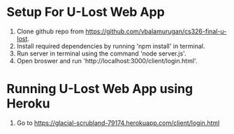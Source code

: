 # Setup For U-Lost Web App
1. Clone github repo from https://github.com/vbalamurugan/cs326-final-u-lost.  
2. Install required dependencies by running 'npm install' in terminal. 
3. Run server in terminal using the command 'node server.js'.
4. Open broswer and run 'http://localhost:3000/client/login.html'.

# Running U-Lost Web App using Heroku
1. Go to https://glacial-scrubland-79174.herokuapp.com/client/login.html 
